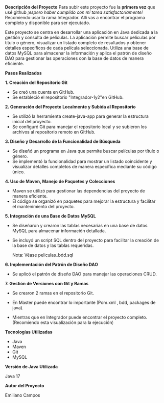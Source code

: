 **Descripción del Proyecto**
Para subir este proyecto fue la **primera vez** que usé github *¡espero haber cumplido con mi tarea satisfactoriamente!*
Recomiendo usar la rama Integrador. Allí vas a encontrar el programa completo y disponible para ser ejecutado.


Este proyecto se centra en desarrollar una aplicación en Java dedicada a la gestión y consulta de películas. La aplicación permite buscar películas por título o género, visualizar un listado completo de resultados y obtener detalles específicos de cada película seleccionada. Utiliza una base de datos MySQL para almacenar la información y aplica el patrón de diseño DAO para gestionar las operaciones con la base de datos de manera eficiente.

**Pasos Realizados**

**1. Creación del Repositorio Git**

- Se creó una cuenta en GitHub.
- Se estableció el repositorio "Integrador-1y2"en GitHub.

**2. Generación del Proyecto Localmente y Subida al Repositorio**

- Se utilizó la herramienta create-java-app para generar la estructura inicial del proyecto.
- Se configuró Git para manejar el repositorio local y se subieron los archivos al repositorio remoto en GitHub.

**3. Diseño y Desarrollo de la Funcionalidad de Búsqueda**

- Se diseñó un programa en Java que permite buscar películas por título o género.
- Se implementó la funcionalidad para mostrar un listado coincidente y visualizar detalles completos de manera específica mediante su código único.

**4. Uso de Maven, Manejo de Paquetes y Colecciones**

- Maven se utilizó para gestionar las dependencias del proyecto de manera eficiente.
- El código se organizó en paquetes para mejorar la estructura y facilitar el mantenimiento del proyecto.

**5. Integración de una Base de Datos MySQL**

- Se diseñaron y crearon las tablas necesarias en una base de datos MySQL para almacenar información detallada.
- Se incluyó un script SQL dentro del proyecto para facilitar la creación de la base de datos y las tablas requeridas.

  Nota: Véase peliculas_bdd.sql

**6. Implementación del Patrón de Diseño DAO**

- Se aplicó el patrón de diseño DAO para manejar las operaciones CRUD.
  
**7. Gestión de Versiones con Git y Ramas**

- Se crearon 2 ramas en el repositorio Git.

- En Master puede encontrar lo importante (Pom.xml , bdd, packages de java).
- Mientras que en Integrador puede encontrar el proyecto completo. (Recomiendo esta visualización para la ejecución)


**Tecnologías Utilizadas**

- Java
- Maven
- Git
- MySQL

**Versión de Java Utilizada**

Java 17

**Autor del Proyecto**

Emiliano Campos
